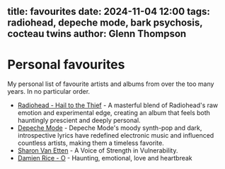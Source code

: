 title: favourites
date: 2024-11-04 12:00
tags: radiohead, depeche mode, bark psychosis, cocteau twins
author: Glenn Thompson
---

# Personal favourites

My personal list of favourite artists and albums from over the too many years.  In no particular order.

- [Radiohead - Hail to the Thief](hail.html) - A masterful blend of Radiohead's raw emotion and experimental edge, creating an album that feels both hauntingly prescient and deeply personal.
- [Depeche Mode](depeche.html) - Depeche Mode's moody synth-pop and dark, introspective lyrics have redefined electronic music and influenced countless artists, making them a timeless favorite.
- [Sharon Van Etten](vanetten-faves.html) - A Voice of Strength in Vulnerability.
- [Damien Rice - O](rice-faves.html) - Haunting, emotional, love and heartbreak
